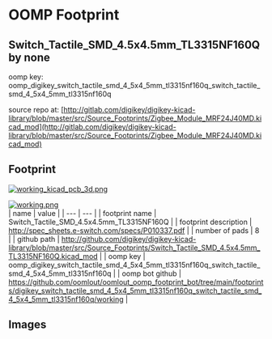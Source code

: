 # OOMP Footprint  
## Switch_Tactile_SMD_4.5x4.5mm_TL3315NF160Q  by none  
  
oomp key: oomp_digikey_switch_tactile_smd_4_5x4_5mm_tl3315nf160q_switch_tactile_smd_4_5x4_5mm_tl3315nf160q  
  
source repo at: [http://gitlab.com/digikey/digikey-kicad-library/blob/master/src/Source_Footprints/Zigbee_Module_MRF24J40MD.kicad_mod](http://gitlab.com/digikey/digikey-kicad-library/blob/master/src/Source_Footprints/Zigbee_Module_MRF24J40MD.kicad_mod)  
## Footprint  
  
[![working_kicad_pcb_3d.png](working_kicad_pcb_3d_600.png)](working_kicad_pcb_3d.png)  
  
[![working.png](working_600.png)](working.png)  
| name | value | 
| --- | --- | 
| footprint name | Switch_Tactile_SMD_4.5x4.5mm_TL3315NF160Q | 
| footprint description | http://spec_sheets.e-switch.com/specs/P010337.pdf | 
| number of pads | 8 | 
| github path | http://github.com/digikey/digikey-kicad-library/blob/master/src/Source_Footprints/Switch_Tactile_SMD_4.5x4.5mm_TL3315NF160Q.kicad_mod | 
| oomp key | oomp_digikey_switch_tactile_smd_4_5x4_5mm_tl3315nf160q_switch_tactile_smd_4_5x4_5mm_tl3315nf160q | 
| oomp bot github | https://github.com/oomlout/oomlout_oomp_footprint_bot/tree/main/footprints/digikey_switch_tactile_smd_4_5x4_5mm_tl3315nf160q_switch_tactile_smd_4_5x4_5mm_tl3315nf160q/working | 
## Images  
